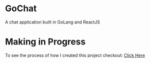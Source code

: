 # GoChat
A chat application built in GoLang and ReactJS

# Making in Progress

To see the process of how I created this project checkout: [Click Here](./journey/journey.md)